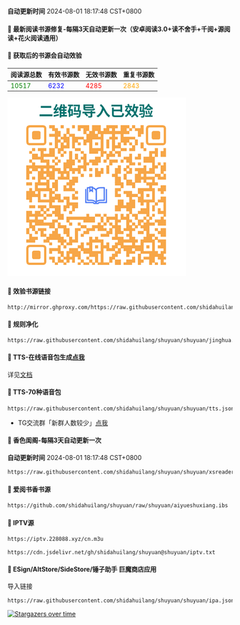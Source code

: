 **自动更新时间** 2024-08-01 18:17:48 CST+0800
#### 🚩 最新阅读书源修复-每隔3天自动更新一次（安卓阅读3.0+读不舍手+千阅+源阅读+花火阅读通用）
#### 🚩 获取后的书源会自动效验

<!-- 更新位置开始 -->
| 阅读源总数 | 有效书源数 | 无效书源数 | 重复书源数 |
|------------|------------|------------|--------------|
| <span style="color:green;">10517</span> | <span style="color:blue;">6232</span> | <span style="color:red;">4285</span> | <span style="color:orange;">2843</span> |
<!-- 更新位置结束 -->
![shuyuan.png](icons/shuyuan.png)
#### 🚩 效验书源链接
```
http://mirror.ghproxy.com/https://raw.githubusercontent.com/shidahuilang/shuyuan/shuyuan/good.json
```

#### 🚩 规则净化
```
https://raw.githubusercontent.com/shidahuilang/shuyuan/shuyuan/jinghua.json
```
#### 🚩 TTS-在线语音包生成[点我](http://tts.228088.xyz:3008)
详见[文档](https://github.com/shidahuilang/shuyuan/blob/shuyuan/doc.md)
#### 🚩 TTS-70种语音包
```
https://raw.githubusercontent.com/shidahuilang/shuyuan/shuyuan/tts.json
```
- TG交流群「新群人数较少」[点我](https://t.me/dahuilang888)

#### 🚩 香色闺阁-每隔3天自动更新一次

**自动更新时间** 2024-08-01 18:17:48 CST+0800
 
 ``` bash
https://raw.githubusercontent.com/shidahuilang/shuyuan/shuyuan/xsreader/new/resources.txt
 ```
#### 🚩 爱阅书香书源
 ``` bash
https://github.com/shidahuilang/shuyuan/raw/shuyuan/aiyueshuxiang.ibs
 ```

#### 🚩 IPTV源
 ```
https://iptv.228088.xyz/cn.m3u
 ```
 ```
https://cdn.jsdelivr.net/gh/shidahuilang/shuyuan@shuyuan/iptv.txt
 ```
#### 🚩 ESign/AltStore/SideStore/锤子助手 巨魔商店应用
导入链接
```
https://raw.githubusercontent.com/shidahuilang/shuyuan/shuyuan/ipa.json
```

[![Stargazers over time](https://starchart.cc/shidahuilang/shuyuan.svg)](https://starchart.cc/shidahuilang/shuyuan)
